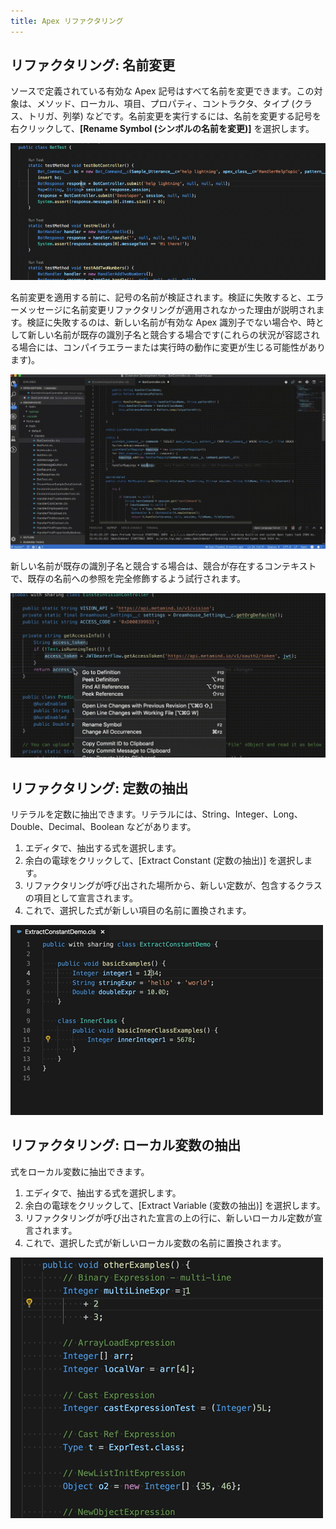 ```yaml
---
title: Apex リファクタリング
---
```


## リファクタリング: 名前変更

ソースで定義されている有効な Apex 記号はすべて名前を変更できます。この対象は、メソッド、ローカル、項目、プロパティ、コントラクタ、タイプ \(クラス、トリガ、列挙\) などです。名前変更を実行するには、名前を変更する記号を右クリックして、**[Rename Symbol \(シンボルの名前を変更\)]** を選択します。

![記号の名前変更プロセスを示す GIF](../../images/apex-rename-demo.gif)

名前変更を適用する前に、記号の名前が検証されます。検証に失敗すると、エラーメッセージに名前変更リファクタリングが適用されなかった理由が説明されます。検証に失敗するのは、新しい名前が有効な Apex 識別子でない場合や、時として新しい名前が既存の識別子名と競合する場合です\(これらの状況が容認される場合には、コンパイラエラーまたは実行時の動作に変更が生じる可能性があります\)。

![名前変更エラーを示す GIF](../../images/apex-rename-error.gif)

新しい名前が既存の識別子名と競合する場合は、競合が存在するコンテキストで、既存の名前への参照を完全修飾するよう試行されます。

![名前変更の競合を示す GIF](../../images/apex-rename-conflict.gif)

## リファクタリング: 定数の抽出

リテラルを定数に抽出できます。リテラルには、String、Integer、Long、Double、Decimal、Boolean などがあります。

1. エディタで、抽出する式を選択します。
1. 余白の電球をクリックして、[Extract Constant \(定数の抽出\)] を選択します。
1. リファクタリングが呼び出された場所から、新しい定数が、包含するクラスの項目として宣言されます。
1. これで、選択した式が新しい項目の名前に置換されます。

![定数の抽出を示す GIF](../../images/extract-constant.gif)

## リファクタリング: ローカル変数の抽出

式をローカル変数に抽出できます。

1. エディタで、抽出する式を選択します。
1. 余白の電球をクリックして、[Extract Variable \(変数の抽出\)] を選択します。
1. リファクタリングが呼び出された宣言の上の行に、新しいローカル定数が宣言されます。
1. これで、選択した式が新しいローカル変数の名前に置換されます。

![ローカル変数の抽出を示す GIF](../../images/extract-local-variable-other.gif)
